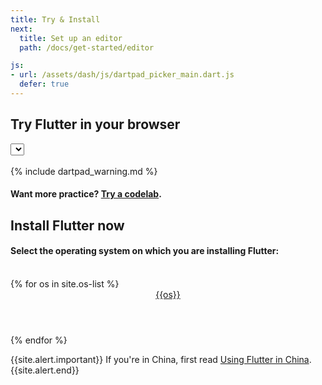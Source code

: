 ```yaml
---
title: Try & Install
next:
  title: Set up an editor
  path: /docs/get-started/editor

js:
- url: /assets/dash/js/dartpad_picker_main.dart.js
  defer: true
---
```


<div>
<h2 class="install text-center">Try Flutter in your browser</h2>
  <div class="dash-dartpad">
    <a name="try-dart"></a>
    <select id="dartpad-select"></select>
    <div id="dartpad-host"></div><br>
    {% include dartpad_warning.md %}
    <h4>Want more practice? <a href="/codelabs">Try a codelab</a>.</h4>
  </div>
</div>

<h2 class="text-center">Install Flutter now</h2>
<h4>Select the operating system on which you are installing Flutter:</h4><br>
<div class="card-deck mb-8">
  {% for os in site.os-list %}
    <a class="card" href="/docs/get-started/install/{{os | downcase | remove: ' ' }}">
      <div class="card-body">
        <header class="card-title text-center m-0">
          {{os}}
          <i class="fab fa-{{os | downcase}}"></i>
        </header>
      </div>
    </a>
  {% endfor %}
</div>

{{site.alert.important}}
  If you're in China, first read [Using Flutter in China](/community/china).
{{site.alert.end}}
